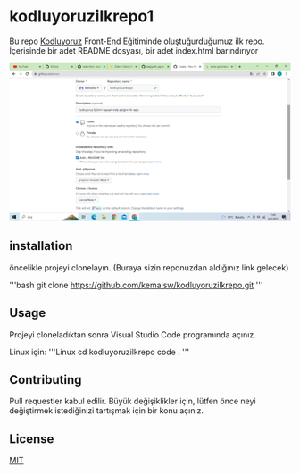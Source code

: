 # kodluyoruzilkrepo1
Bu repo [Kodluyoruz](https://kodluyoruz.org/) Front-End Eğitiminde oluştuğurduğumuz ilk repo. İçerisinde bir adet README dosyası, bir adet index.html barındırıyor

![Github](figures/markdown.jpg)

## installation

öncelikle projeyi clonelayın. (Buraya sizin reponuzdan aldığınız link gelecek)

'''bash
git clone https://github.com/kemalsw/kodluyoruzilkrepo.git
'''

## Usage

Projeyi cloneladıktan sonra Visual Studio Code programında açınız.

Linux için:
'''Linux
cd kodluyoruzilkrepo
code .
'''

## Contributing
Pull requestler kabul edilir. Büyük değişiklikler için, lütfen önce neyi değiştirmek istediğinizi tartışmak için bir konu açınız.

## License
[MIT](https://choosealicense.com/licenses/mit/)


